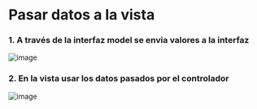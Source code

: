 # Pasar datos a la vista

### 1. A través de la interfaz model se envia valores a la interfaz

![image](https://user-images.githubusercontent.com/31961588/218002895-a12821c1-92e2-474f-ba29-f2f3a7106baa.png)


### 2. En la vista usar los datos pasados por el controlador

![image](https://user-images.githubusercontent.com/31961588/218003491-b824d939-227a-49fa-b4d7-5362e96f9824.png)
